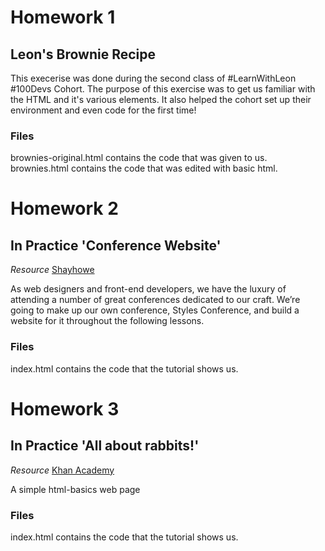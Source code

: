 # Homework 1
## Leon's Brownie Recipe
This execerise was done during the second class of #LearnWithLeon #100Devs Cohort. The purpose of this exercise was to get us familiar with the HTML and it's various elements. It also helped the cohort set up their environment and even code for the first time!

### Files
brownies-original.html contains the code that was given to us.
brownies.html contains the code that was edited with basic html.

# Homework 2
## In Practice 'Conference Website'

_Resource_ [Shayhowe](https://learn.shayhowe.com/html-css/building-your-first-web-page/)

As web designers and front-end developers, we have the luxury of attending a number of great conferences dedicated to our craft. We’re going to make up our own conference, Styles Conference, and build a website for it throughout the following lessons. 

### Files
index.html contains the code that the tutorial shows us.

# Homework 3

## In Practice 'All about rabbits!'

_Resource_ [Khan Academy](https://www.khanacademy.org/computing/computer-programming/html-css/intro-to-html/pt/html-basics)

A simple html-basics web page
### Files
index.html contains the code that the tutorial shows us.
